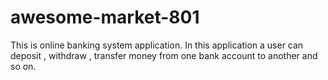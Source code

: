 # awesome-market-801

This is online banking system application. In this application a user can deposit , withdraw , transfer money from one bank account to another and so on.

